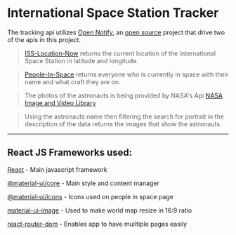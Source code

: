 International Space Station Tracker
=====

The tracking api utilizes [Open Notify](http://api.open-notify.org/), an [open source](https://github.com/open-notify/Open-Notify-API) project that drive two of the apis in this project.

>[ISS-Location-Now](http://open-notify.org/Open-Notify-API/ISS-Location-Now/) returns the current location of the International Space Station in latitude and longitude.


>[People-In-Space](http://open-notify.org/Open-Notify-API/People-In-Space/) returns everyone who is currently in space with their name and what craft they are on.


>The photos of the astronauts is being provided by NASA's Api [NASA Image and Video Library](https://images.nasa.gov/docs/images.nasa.gov_api_docs.pdf)

>Using the astronauts name then filtering the search for portrait in the description of the data returns the images that show the astronauts.
______
React JS Frameworks used:
-----

[React](https://www.npmjs.com/package/react) - Main javascript framework


[@material-ui/core](https://www.npmjs.com/package/@material-ui/core) - Main style and content manager


[@material-ui/icons](https://www.npmjs.com/package/@material-ui/icons) - Icons used on people in space page


[material-ui-image](https://www.npmjs.com/package/material-ui-image) - Used to make world map resize in 16:9 ratio


[react-router-dom](https://www.npmjs.com/package/react-router-dom) - Enables app to have muiltiple pages easily


